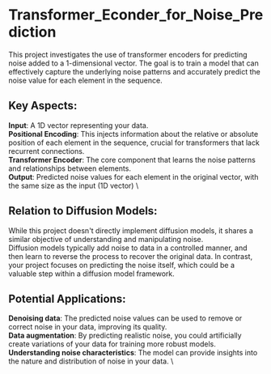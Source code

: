 # Transformer_Econder_for_Noise_Prediction
This project investigates the use of transformer encoders for predicting noise added to a 1-dimensional vector. The goal is to train a model that can effectively capture the underlying noise patterns and accurately predict the noise value for each element in the sequence.

## Key Aspects:
**Input**: A 1D vector representing your data. \
**Positional Encoding**: This injects information about the relative or absolute position of each element in the sequence, crucial for transformers that lack recurrent connections. \
**Transformer Encoder**: The core component that learns the noise patterns and relationships between elements. \
**Output**: Predicted noise values for each element in the original vector, with the same size as the input (1D vector) \

    

## Relation to Diffusion Models:
While this project doesn't directly implement diffusion models, it shares a similar objective of understanding and manipulating noise. \
Diffusion models typically add noise to data in a controlled manner, and then learn to reverse the process to recover the original data. In contrast, your project focuses on predicting the noise itself, which could be a valuable step within a diffusion model framework.

    

## Potential Applications:
**Denoising data**: The predicted noise values can be used to remove or correct noise in your data, improving its quality. \
**Data augmentation**: By predicting realistic noise, you could artificially create variations of your data for training more robust models. \
**Understanding noise characteristics**: The model can provide insights into the nature and distribution of noise in your data. \
    


